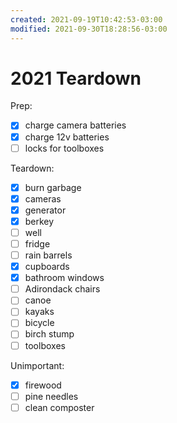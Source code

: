 ```yaml
---
created: 2021-09-19T10:42:53-03:00
modified: 2021-09-30T18:28:56-03:00
---
```


# 2021 Teardown

Prep:
- [x] charge camera batteries
- [x] charge 12v batteries
- [ ] locks for toolboxes

Teardown:
- [x] burn garbage 
- [x] cameras
- [x] generator
- [x] berkey
- [ ] well
- [ ] fridge
- [ ] rain barrels
- [x] cupboards
- [x] bathroom windows
- [ ] Adirondack chairs
- [ ] canoe
- [ ] kayaks
- [ ] bicycle
- [ ] birch stump
- [ ] toolboxes

Unimportant:
- [x] firewood
- [ ] pine needles
- [ ] clean composter

